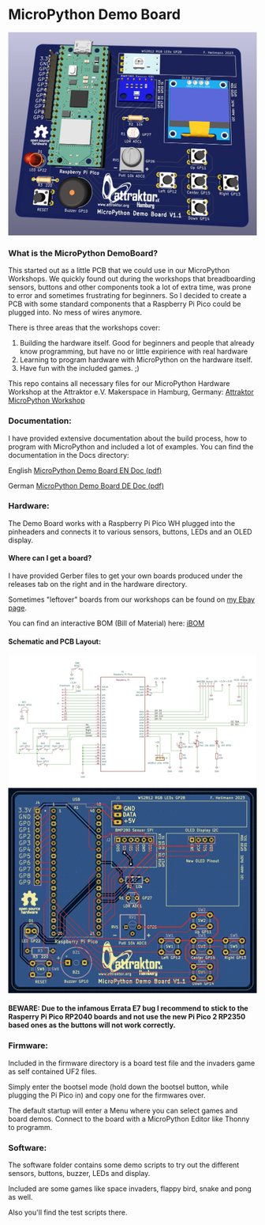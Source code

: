 # MicroPython Demo Board

<img width="640px" src="./Hardware/MicroPython_DemoBoard_V1.1_3D.jpg" alt="DemoBoard 3D" />

### What is the MicroPython DemoBoard?
This started out as a little PCB that we could use in our MicroPython Workshops. We quickly found out during the workshops that 
breadboarding sensors, buttons and other components took a lot of extra time, was prone to error and sometimes frustrating for beginners.
So I decided to create a PCB with some standard components that a Raspberry Pi Pico could be plugged into. No mess of wires anymore.

There is three areas that the workshops cover:

1. Building the hardware itself. Good for beginners and people that already know programming, but have no or little expirience with real hardware
2. Learning to program hardware with MicroPython on the hardware itself.
3. Have fun with the included games. ;)

This repo contains all necessary files for our MicroPython Hardware Workshop at the Attraktor e.V. Makerspace in Hamburg, Germany: 
<a href="https://wiki.attraktor.org/Micropython_Kurs_2023"> Attraktor MicroPython Workshop </a>

### Documentation:
I have provided extensive documentation about the build process, how to program with MicroPython and included a lot of examples.
You can find the documentation in the Docs directory:

English <a href="./Docs/MicroPython_Demoboard_V1.1_EN.pdf" target="_blank"> MicroPython Demo Board EN Doc (pdf) </a>

German  <a href="./Docs/MicroPython_Demoboard_V1.1_DE.pdf" target="_blank"> MicroPython Demo Board DE Doc (pdf) </a>

### Hardware:
The Demo Board works with a Raspberry Pi Pico WH plugged into the pinheaders and connects it to various sensors, buttons, LEDs and an OLED display.

#### Where can I get a board?
I have provided Gerber files to get your own boards produced under the releases tab on the right and in the hardware directory.

Sometimes "leftover" boards from our workshops can be found on <a href="https://www.ebay.de/usr/hellmann42" target="_blank"> my Ebay page</a>.

You can find an interactive BOM (Bill of Material) here: <a href="https://raw.githack.com/sandman72/micropython_demoboard/main/Hardware/KiCAD_DemoBoard_V1.1/MicroPython_DemoBoard_V1.1_iBOM.html" target="_blank"> iBOM </a>

#### Schematic and PCB Layout:
<img width="640px" src="./Hardware/MicroPython_DemoBoard_V1.1_Schematic.jpg" alt="DemoBoard Schematic" />
<img width="640px" src="./Hardware/MicroPython_DemoBoard_V1.1.jpg" alt="DemoBoard PCB" />

#### BEWARE: Due to the infamous Errata E7 bug I recommend to stick to the Rasperry Pi Pico RP2040 boards and not use the new Pi Pico 2 RP2350 based ones as the buttons will not work correctly.

### Firmware:
Included in the firmware directory is a board test file and the invaders game as self contained UF2 files.

Simply enter the bootsel mode (hold down the bootsel button, while plugging the Pi Pico in) and copy one for the firmwares over.

The default startup will enter a Menu where you can select games and board demos. Connect to the board with a MicroPython Editor like Thonny to programm.

### Software:
The software folder contains some demo scripts to try out the different sensors, buttons, buzzer, LEDs and display.

Included are some games like space invaders, flappy bird, snake and pong as well.

Also you'll find the test scripts there.
